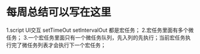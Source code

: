 # 每周总结可以写在这里
1.script UI交互 setTimeOut setIntervalOut  都是宏任务；
2.宏任务里面有多个微任务；
3.一个宏任务里面只有一个微任务队列，先入列的先执行；当前宏任务执行完了微任务列表才会执行下一个宏任务；

